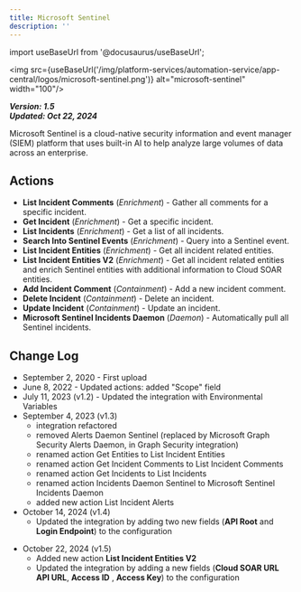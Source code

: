 ```yaml
---
title: Microsoft Sentinel
description: ''
---
```

import useBaseUrl from '@docusaurus/useBaseUrl';

<img src={useBaseUrl('/img/platform-services/automation-service/app-central/logos/microsoft-sentinel.png')} alt="microsoft-sentinel" width="100"/>

***Version: 1.5  
Updated: Oct 22, 2024***

Microsoft Sentinel is a cloud-native security information and event manager (SIEM) platform that uses built-in AI to help analyze large volumes of data across an enterprise. 

## Actions

* **List Incident Comments** (*Enrichment*) - Gather all comments for a specific incident.
* **Get Incident** (*Enrichment*) - Get a specific incident.
* **List Incidents** (*Enrichment*) - Get a list of all incidents.
* **Search Into Sentinel Events** (*Enrichment*) - Query into a Sentinel event.
* **List Incident Entities** (*Enrichment*) - Get all incident related entities.
* **List Incident Entities V2** (*Enrichment*) - Get all incident related entities and enrich Sentinel entities with additional information to Cloud SOAR entities.
* **Add Incident Comment** (*Containment*) - Add a new incident comment.
* **Delete Incident** (*Containment*) - Delete an incident.
* **Update Incident** (*Containment*) - Update an incident.
* **Microsoft Sentinel Incidents Daemon** (*Daemon*) - Automatically pull all Sentinel incidents.

## Change Log

* September 2, 2020 - First upload
* June 8, 2022 - Updated actions: added "Scope" field
* July 11, 2023 (v1.2) - Updated the integration with Environmental Variables
* September 4, 2023 (v1.3)
	+ integration refactored
	+ removed Alerts Daemon Sentinel (replaced by Microsoft Graph Security Alerts Daemon, in Graph Security integration)
	+ renamed action Get Entities to List Incident Entities
	+ renamed action Get Incident Comments to List Incident Comments
	+ renamed action Get Incidents to List Incidents
	+ renamed action Incidents Daemon Sentinel to Microsoft Sentinel Incidents Daemon
	+ added new action List Incident Alerts
* October 14, 2024 (v1.4)
	+ Updated the integration by adding two new fields (**API Root** and **Login Endpoint**) to the configuration
+ October 22, 2024 (v1.5)
	+ Added new action **List Incident Entities V2**
    + Updated the integration by adding a new fields (**Cloud SOAR URL API URL**, **Access ID** , **Access Key**) to the configuration
    